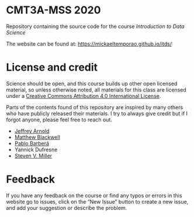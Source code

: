 # CMT3A-MSS 2020
Repository containing the source code for the course *Introduction to Data Science*

The website can be found at: https://mickaeltemporao.github.io/itds/

# License and credit

Science should be open, and this course builds up other open licensed material, so unless otherwise noted, all materials for this class are licensed under a <a rel="license" href="https://creativecommons.org/licenses/by/4.0/">Creative Commons Attribution 4.0 International License</a>.

Parts of the contents found of this repository are inspired by many others who have publicly released their materials.
I try to always give credit but if I forgot anyone, please feel free to reach out.

- [Jeffrey Arnold](http://www.jrnold.me/)
- [Matthew Blackwell](https://mattblackwell.org/)
- [Pablo Barberá](http://pablobarbera.com/)
- Yannick Dufresne
- [Steven V. Miller](http://svmiller.com/)

# Feedback
If you have any feedback on the course or find any typos or errors in this website go to issues, click on the “New Issue” button to create a new issue, and add your suggestion or describe the problem.

